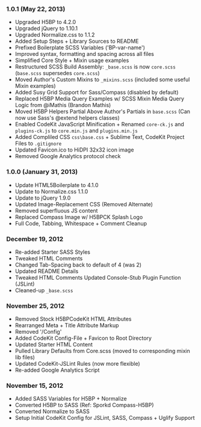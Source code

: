 ### 1.0.1 (May 22, 2013)
* Upgraded H5BP to 4.2.0
* Upgraded jQuery to 1.10.1
* Upgraded Normalize.css to 1.1.2
* Added Setup Steps + Library Sources to README
* Prefixed Boilerplate SCSS Variables ('BP-var-name')
* Improved syntax, formatting and spacing across all files
* Simplified Core Style + Mixin usage examples
* Restructured SCSS Build Assembly: `_base.scss` is
  now `core.scss` (`base.scss` supersedes `core.scss`)
* Moved Author's Custom Mixins to `_mixins.scss` (included 
  some useful Mixin examples)
* Added Susy Grid Support for Sass/Compass (disabled by default)
* Replaced H5BP Media Query Examples w/ SCSS Mixin Media
  Query Logic from @iMathis (Brandon Mathis)
* Moved H5BP Helpers Partial Above Author's Partials
  in `base.scss` (Can now use Sass's @extend helpers classes)
* Enabled CodeKit JavaScript Minification + 
  Renamed `core-ck.js` and `plugins-ck.js` 
  to `core.min.js` and `plugins.min.js`
* Added Compliled CSS `css\base.css` + Sublime Text, CodeKit
  Project Files to `.gitignore`
* Updated Favicon.ico to HiDPI 32x32 icon image
* Removed Google Analytics protocol check


### 1.0.0 (January 31, 2013)
* Update HTML5Boilerplate to 4.1.0
* Update to Normalize.css 1.1.0
* Update to jQuery 1.9.0
* Updated Image-Replacement CSS (Removed Alternate)
* Removed superfluous JS content
* Replaced Compass Image w/ H5BPCK Splash Logo
* Full Code, Tabbing, Whitespace + Comment Cleanup


### December 19, 2012
* Re-added Starter SASS Styles
* Tweaked HTML Comments
* Changed Tab-Spacing back to default of 4 (was 2)
* Updated README Details
* Tweaked HTML Comments
  Updated Console-Stub Plugin Function (JSLint) 
* Cleaned-up `_base.scss`


### November 25, 2012
* Removed Stock H5BPCodeKit HTML Attributes 
* Rearranged Meta + Title Attribute Markup
* Removed '/Config' 
* Added CodeKit Config-File + Favicon to Root
  Directory
* Updated Starter HTML Content
* Pulled Library Defaults from Core.scss (moved to
  corresponding mixin lib files)
* Updated CodeKit-JSLint Rules (now more flexible)
* Re-added Google Analytics Script


### November 15, 2012
* Added SASS Variables for H5BP + Normalize
* Converted H5BP to SASS (Ref: Sporkd Compass-H5BP)
* Converted Normalize to SASS
* Setup Initial CodeKit Config for JSLint, SASS, 
  Compass + Uglify Support

